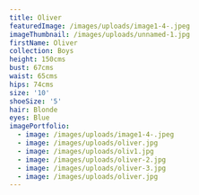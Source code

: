 ```yaml
---
title: Oliver
featuredImage: /images/uploads/image1-4-.jpeg
imageThumbnail: /images/uploads/unnamed-1.jpg
firstName: Oliver
collection: Boys
height: 150cms
bust: 67cms
waist: 65cms
hips: 74cms
size: '10'
shoeSize: '5'
hair: Blonde
eyes: Blue
imagePortfolio:
  - image: /images/uploads/image1-4-.jpeg
  - image: /images/uploads/oliver.jpg
  - image: /images/uploads/oliv1.jpg
  - image: /images/uploads/oliver-2.jpg
  - image: /images/uploads/oliver-3.jpg
  - image: /images/uploads/oliver.jpg
---
```


